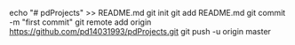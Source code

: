 echo "# pdProjects" >> README.md
  git init
  git add README.md
  git commit -m "first commit"
  git remote add origin https://github.com/pd14031993/pdProjects.git
  git push -u origin master
  
